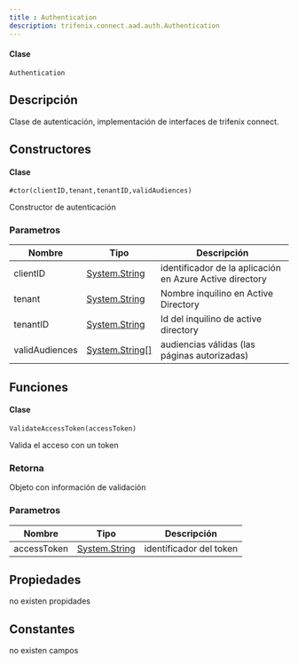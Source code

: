 ```yaml
---
title : Authentication
description: trifenix.connect.aad.auth.Authentication
---
```




<CodeBlock slots = 'heading, code' repeat = '1' languages = 'C#' />

#### Clase
```
Authentication
```

## Descripción
Clase de autenticación, implementación de interfaces de trifenix connect.
## Constructores


<CodeBlock slots = 'heading, code' repeat = '1' languages = 'C#' />

#### Clase
```
#ctor(clientID,tenant,tenantID,validAudiences)
```


Constructor de autenticación
### Parametros
| Nombre | Tipo | Descripción |
| ------ | ---- | ----------- |
| clientID | [System.String](http://msdn.microsoft.com/query/dev14.query?appId=Dev14IDEF1&l=EN-US&k=k:System.String 'System.String') | identificador de la aplicación en Azure Active directory |
| tenant | [System.String](http://msdn.microsoft.com/query/dev14.query?appId=Dev14IDEF1&l=EN-US&k=k:System.String 'System.String') | Nombre inquilino en Active Directory |
| tenantID | [System.String](http://msdn.microsoft.com/query/dev14.query?appId=Dev14IDEF1&l=EN-US&k=k:System.String 'System.String') | Id del inquilino de active directory |
| validAudiences | [System.String[]](http://msdn.microsoft.com/query/dev14.query?appId=Dev14IDEF1&l=EN-US&k=k:System.String[] 'System.String[]') | audiencias válidas (las páginas autorizadas) |

## Funciones


<CodeBlock slots = 'heading, code' repeat = '1' languages = 'C#' />

#### Clase
```
ValidateAccessToken(accessToken)
```


Valida el acceso con un token
### Retorna
Objeto con información de validación
### Parametros
| Nombre | Tipo | Descripción |
| ------ | ---- | ----------- |
| accessToken | [System.String](http://msdn.microsoft.com/query/dev14.query?appId=Dev14IDEF1&l=EN-US&k=k:System.String 'System.String') | identificador del token |
## Propiedades

no existen propidades

## Constantes
no existen campos

